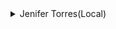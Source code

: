 
<details>

<Summary>Jenifer Torres(Local)</Summary>
  
  - Number: (386)-688-6983
  - original post: https://x.com/Sassafrass_84/status/1844130194858312078

  > If you are evacuating from hurricane Milton and 
  > you are in an RV, motor home, or een a car you 
  > are more than welcome to Park in our property. We 
  > have 5 acres and a barn venue with water, 
  > electricity, and bathrooms available. It is 
  > located in Live Oak fl. All is free of charge!!"

</details>
